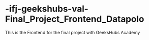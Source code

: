 # -ifj-geekshubs-val-Final_Project_Frontend_Datapolo
This is the Frontend for the final project with GeeksHubs Academy
